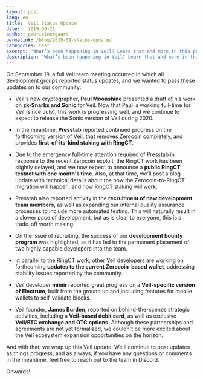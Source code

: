 ```yaml
---
layout: post
lang: en
title:  Veil Status Update
date:   2019-09-21
author: gabrielnergaard
permalink: /blog/2019-09-status-update/
categories: test
excerpt: 'What’s been happening in Veil? Learn that and more in this project update.'
description: 'What’s been happening in Veil? Learn that and more in this project update.'
---
```

On September 19, a full Veil team meeting occurred in which all development groups reported status updates, and we wanted to pass these updates on to our community:

- Veil's new cryptographer, **Paul Moonshine** presented a draft of his work on **zk-Snarks and Sonic** for Veil. Now that Paul is working full-time for Veil (since July), this work is progressing well, and we continue to expect to release the Sonic version of Veil during 2020.

- In the meantime, **Presstab** reported continued progress on the forthcoming version of Veil, that removes Zerocoin completely, and provides **first-of-its-kind staking with RingCT**. 

- Due to the emergency full-time attention required of Presstab in response to the recent Zerocoin exploit, the RingCT work has been slightly delayed, and we now expect to announce a **public RingCT testnet with one month's time**. Also, at that time, we'll post a blog update with technical details about the how the Zerocoin-to-RingCT migration will happen, and how RingCT staking will work.

- Presstab also reported activity in the **recruitment of new development team members**, as well as expanding our internal quality assurance processes to include more automated testing. This will naturally result in a slower pace of development, but as is clear to everyone, this is a trade-off worth making.

- On the issue of recruiting, the success of our **development bounty program** was highlighted, as it has led to the permanent placement of two highly capable developers into the team.

- In parallel to the RingCT work, other Veil developers are working on forthcoming **updates to the current Zerocoin-based wallet**, addressing stability issues reported by the community.

- Veil developer **mimir** reported great progress on a **Veil-specific version of Electrum**, built from the ground up and including features for mobile wallets to self-validate blocks.

- Veil founder, **James Burden**, reported on behind-the-scenes strategic activities, including a **Veil-based debit card**, as well as exclusive **Veil/BTC exchange and OTC options**. Although these partnerships and agreements are not yet formalized, we couldn't be more excited about the Veil ecosystem expansion opportunities on the horizon.

And with that, we wrap up this Veil update. We'll continue to post updates as things progress, and as always, if you have any questions or comments in the meantime, feel free to reach out to the team in Discord.

Onwards!
